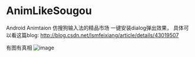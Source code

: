 # AnimLikeSougou
Android Animtaion 仿搜狗输入法的精品市场 一键安装dialog弹出效果，
具体可以看这篇blog: http://blog.csdn.net/lsmfeixiang/article/details/43019507

有图有真相
![image](https://github.com/teffy/AnimLikeSougou/blob/master/show.gif)
